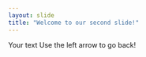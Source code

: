 ```yaml
---
layout: slide
title: "Welcome to our second slide!"
---
```

Your text
Use the left arrow to go back! 

